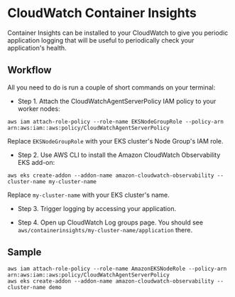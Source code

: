 # CloudWatch Container Insights

Container Insights can be installed to your CloudWatch to give you periodic application logging that will be useful to periodically check your application's health.

## Workflow

All you need to do is run a couple of short commands on your terminal:

- Step 1. Attach the CloudWatchAgentServerPolicy IAM policy to your worker nodes:

```
aws iam attach-role-policy --role-name EKSNodeGroupRole --policy-arn arn:aws:iam::aws:policy/CloudWatchAgentServerPolicy
```

Replace `EKSNodeGroupRole` with your EKS cluster's Node Group's IAM role.

- Step 2. Use AWS CLI to install the Amazon CloudWatch Observability EKS add-on:

```
aws eks create-addon --addon-name amazon-cloudwatch-observability --cluster-name my-cluster-name
```

Replace `my-cluster-name` with your EKS cluster's name.

- Step 3. Trigger logging by accessing your application.

- Step 4. Open up CloudWatch Log groups page. You should see `aws/containerinsights/my-cluster-name/application` there.

## Sample

```
aws iam attach-role-policy --role-name AmazonEKSNodeRole --policy-arn arn:aws:iam::aws:policy/CloudWatchAgentServerPolicy 
aws eks create-addon --addon-name amazon-cloudwatch-observability --cluster-name demo
```
